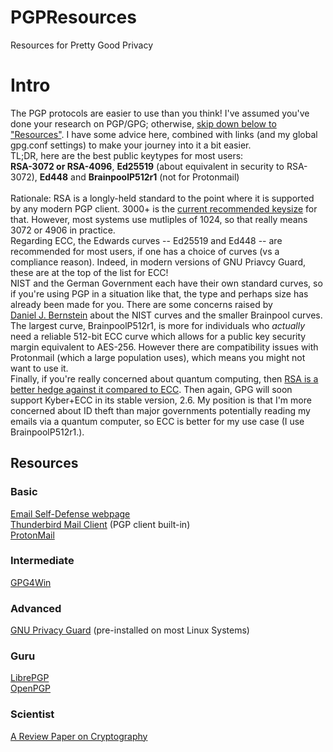 # PGPResources
Resources for Pretty Good Privacy
<br>
<h1>Intro</h1>
The PGP protocols are easier to use than you think! I've assumed you've done your research on PGP/GPG; otherwise, <a href="#resources">skip down below to "Resources"</a>. I have some advice here, combined with links (and my global gpg.conf settings) to make your journey into it a bit easier.<br>
TL;DR, here are the best public keytypes for most users:<br>
<b>RSA-3072 or RSA-4096</b>, <b>Ed25519</b> (about equivalent in security to RSA-3072), <b>Ed448</b> and <b>BrainpoolP512r1</b> (not for Protonmail)<br>
<br>
Rationale: RSA is a longly-held standard to the point where it is supported by any modern PGP client. 3000+ is the <a href="https://www.keylength.com/en/8/">current recommended keysize</a> for that. However, most systems use mutliples of 1024, so that really means 3072 or 4906 in practice.<br>
Regarding ECC, the Edwards curves -- Ed25519 and Ed448 -- are recommended for most users, if one has a choice of curves (vs a compliance reason). Indeed, in modern versions of GNU Priavcy Guard, these are at the top of the list for ECC!<br> 
NIST and the German Government each have their own standard curves, so if you're using PGP in a situation like that, the type and perhaps size has already been made for you. There are some concerns raised by<br><a href="https://safecurves.cr.yp.to">Daniel J. Bernstein</a> about the NIST curves and the smaller Brainpool curves. The largest curve, BrainpoolP512r1, is more for individuals who <i>actually</i> need a reliable 512-bit ECC curve which allows for a public key security margin equivalent to AES-256. However there are compatibility issues with Protonmail (which a large population uses), which means you might not want to use it.<br>
Finally, if you're really concerned about quantum computing, then <a href="https://nap.nationalacademies.org/read/25196/chapter/6#98">RSA is a better hedge against it compared to ECC</a>. Then again, GPG will soon support Kyber+ECC in its stable version, 2.6. My position is that I'm more concerned about ID theft than major governments potentially reading my emails via a quantum computer, so ECC is better for my use case (I use BrainpoolP512r1.). 
<h2>Resources</h2>
<h3>Basic</h3>
<a href="https://emailselfdefense.fsf.org">Email Self-Defense webpage</a><br>
<a href="https://www.thunderbird.net">Thunderbird Mail Client</a> (PGP client built-in)<br>
<a href="https://proton.me">ProtonMail</a>
<h3>Intermediate</h3>
<a href="https://www.gpg4win.org/">GPG4Win</a>
<h3>Advanced</h3>
<a href="https://www.gnupg.org/">GNU Privacy Guard</a> (pre-installed on most Linux Systems)
<h3>Guru</h3>
<a href="https://librepgp.org">LibrePGP</a><br>
<a href="https://openpgp.org">OpenPGP</a><br>
<h3>Scientist</h3>
<a href="https://facultyweb.kennesaw.edu/lli13/alg/6823/lm6/AReviewPaperonCryptography.pdf">A Review Paper on Cryptography</a>
